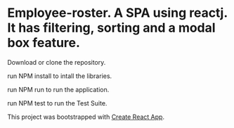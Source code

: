 # Employee-roster. A SPA using reactj.  It has filtering, sorting and a modal box feature.

Download or clone the repository.

run NPM install to intall the libraries.

run NPM run to run the application. 

run NPM test to run the Test Suite.

This project was bootstrapped with [Create React App](https://github.com/facebookincubator/create-react-app).

